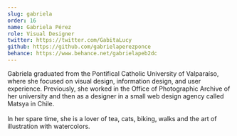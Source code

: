 ```yaml
---
slug: gabriela
order: 16
name: Gabriela Pérez
role: Visual Designer
twitter: https://twitter.com/GabitaLucy
github: https://github.com/gabrielaperezponce
behance: https://www.behance.net/gabrielapeb2dc
---
```


Gabriela graduated from the Pontifical Catholic University of Valparaíso, where she focused on visual design, information design, and user experience. Previously, she worked in the Office of Photographic Archive of her university and then as a designer in a small web design agency called Matsya in Chile.
<br /><br />
In her spare time, she is a lover of tea, cats, biking, walks and the art of illustration with watercolors.
